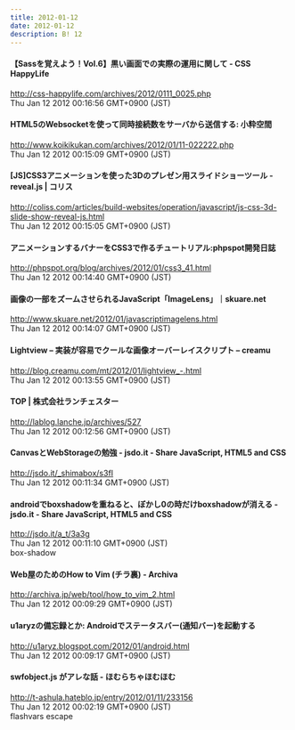 ```yaml
---
title: 2012-01-12
date: 2012-01-12
description: B! 12
---
```


#### 【Sassを覚えよう！Vol.6】黒い画面での実際の運用に関して - CSS HappyLife
http://css-happylife.com/archives/2012/0111_0025.php<br>
Thu Jan 12 2012 00:16:56 GMT+0900 (JST)<br>


#### HTML5のWebsocketを使って同時接続数をサーバから送信する: 小粋空間
http://www.koikikukan.com/archives/2012/01/11-022222.php<br>
Thu Jan 12 2012 00:15:09 GMT+0900 (JST)<br>


####   [JS]CSS3アニメーションを使った3Dのプレゼン用スライドショーツール -reveal.js | コリス
http://coliss.com/articles/build-websites/operation/javascript/js-css-3d-slide-show-reveal-js.html<br>
Thu Jan 12 2012 00:15:05 GMT+0900 (JST)<br>


#### アニメーションするバナーをCSS3で作るチュートリアル:phpspot開発日誌
http://phpspot.org/blog/archives/2012/01/css3_41.html<br>
Thu Jan 12 2012 00:14:40 GMT+0900 (JST)<br>


#### 画像の一部をズームさせられるJavaScript「ImageLens」｜skuare.net
http://www.skuare.net/2012/01/javascriptimagelens.html<br>
Thu Jan 12 2012 00:14:07 GMT+0900 (JST)<br>


#### Lightview – 実装が容易でクールな画像オーバーレイスクリプト – creamu
http://blog.creamu.com/mt/2012/01/lightview_-.html<br>
Thu Jan 12 2012 00:13:55 GMT+0900 (JST)<br>


#### TOP | 株式会社ランチェスター
http://lablog.lanche.jp/archives/527<br>
Thu Jan 12 2012 00:12:56 GMT+0900 (JST)<br>


#### CanvasとWebStorageの勉強 - jsdo.it - Share JavaScript, HTML5 and CSS
http://jsdo.it/_shimabox/s3fI<br>
Thu Jan 12 2012 00:11:34 GMT+0900 (JST)<br>


#### androidでboxshadowを重ねると、ぼかし0の時だけboxshadowが消える - jsdo.it - Share JavaScript, HTML5 and CSS
http://jsdo.it/a_t/3a3g<br>
Thu Jan 12 2012 00:11:10 GMT+0900 (JST)<br>
box-shadow


#### Web屋のためのHow to Vim (チラ裏) - Archiva
http://archiva.jp/web/tool/how_to_vim_2.html<br>
Thu Jan 12 2012 00:09:29 GMT+0900 (JST)<br>


#### u1aryzの備忘録とか: Androidでステータスバー(通知バー)を起動する
http://u1aryz.blogspot.com/2012/01/android.html<br>
Thu Jan 12 2012 00:09:17 GMT+0900 (JST)<br>


#### swfobject.js がアレな話 - ほむらちゃほむほむ
http://t-ashula.hateblo.jp/entry/2012/01/11/233156<br>
Thu Jan 12 2012 00:02:19 GMT+0900 (JST)<br>
flashvars escape


